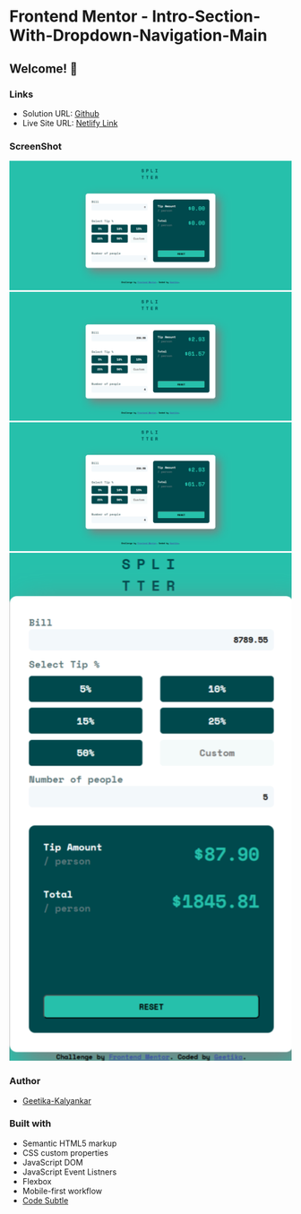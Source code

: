 # Frontend Mentor - Intro-Section-With-Dropdown-Navigation-Main
## Welcome! 👋

### Links

- Solution URL: [Github](https://github.com/geetika-kalyankar/Junior-level-Javascript-project/tree/main/Junior%20level/tip-calculator-app-main/tip-calculator-app-main)
- Live Site URL: [Netlify Link](https://tangerine-crisp-d3ccfa.netlify.app/)

### ScreenShot

![Desktop](https://github.com/geetika-kalyankar/Junior-level-Javascript-project/blob/main/Junior%20level/tip-calculator-app-main/tip-calculator-app-main/ScreenShot/Desktop.png)
![Desktop](https://github.com/geetika-kalyankar/Junior-level-Javascript-project/blob/main/Junior%20level/tip-calculator-app-main/tip-calculator-app-main/ScreenShot/Output.png)
![Mobile](https://github.com/geetika-kalyankar/Junior-level-Javascript-project/blob/main/Junior%20level/tip-calculator-app-main/tip-calculator-app-main/ScreenShot/Output.png)
![Mobile](https://github.com/geetika-kalyankar/Junior-level-Javascript-project/blob/main/Junior%20level/tip-calculator-app-main/tip-calculator-app-main/ScreenShot/Mobile.png)

### Author

- [Geetika-Kalyankar](https://www.linkedin.com/in/geetika-kalyankar/)


### Built with

- Semantic HTML5 markup
- CSS custom properties
- JavaScript DOM 
- JavaScript Event Listners
- Flexbox
- Mobile-first workflow
- [Code Subtle](https://www.linkedin.com/company/code-subtle/)
